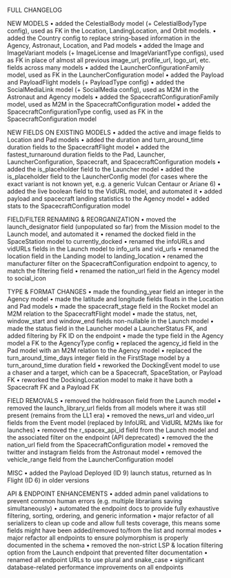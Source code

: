 FULL CHANGELOG

NEW MODELS
• added the CelestialBody model (+ CelestialBodyType config), used as FK in the Location, LandingLocation, and Orbit
models.
• added the Country config to replace string-based information in the Agency, Astronaut, Location, and Pad models
• added the Image and ImageVariant models (+ ImageLicense and ImageVariantType configs), used as FK in place of almost
all previous image_url, profile_url, logo_url, etc. fields across many models
• added the LauncherConfigurationFamily model, used as FK in the LauncherConfiguration model
• added the Payload and PayloadFlight models (+ PayloadType config)
• added the SocialMediaLink model (+ SocialMedia config), used as M2M in the Astronaut and Agency models
• added the SpacecraftConfigurationFamily model, used as M2M in the SpacecraftConfiguration model
• added the SpacecraftConfigurationType config, used as FK in the SpacecraftConfiguration model

NEW FIELDS ON EXISTING MODELS
• added the active and image fields to Location and Pad models
• added the duration and turn_around_time duration fields to the SpacecraftFlight model
• added the fastest_turnaround duration fields to the Pad, Launcher, LauncherConfiguration,
Spacecraft, and SpacecraftConfiguration models
• added the is_placeholder field to the Launcher model
• added the is_placeholder field to the LauncherConfig model (for cases where the exact
variant is not known yet, e.g. a generic Vulcan Centaur or Ariane 6)
• added the live boolean field to the VidURL model, and automated it
• added payload and spacecraft landing statistics to the Agency model
• added stats to the SpacecraftConfiguration model

FIELD/FILTER RENAMING & REORGANIZATION
• moved the launch_designator field (unpopulated so far) from the Mission model to the Launch model, and automated it
• renamed the docked field in the SpaceStation model to currently_docked
• renamed the infoURLs and vidURLs fields in the Launch model to info_urls and vid_urls
• renamed the location field in the Landing model to landing_location
• renamed the manufacturer filter on the SpacecraftConfiguration endpoint to agency, to match the filtering field
• renamed the nation_url field in the Agency model to social_icon

TYPE & FORMAT CHANGES
• made the founding_year field an integer in the Agency model
• made the latitude and longitude fields floats in the Location and Pad models
• made the spacecraft_stage field in the Rocket model an M2M relation to the SpacecraftFlight model
• made the status, net, window_start and window_end fields non-nullable in the Launch model
• made the status field in the Launcher model a LauncherStatus FK, and added filtering by FK ID on the endpoint
• made the type field in the Agency model a FK to the AgencyType config
• replaced the agency_id field in the Pad model with an M2M relation to the Agency model
• replaced the turn_around_time_days integer field in the FirstStage model by a turn_around_time duration field
• reworked the DockingEvent model to use a chaser and a target, which can be a Spacecraft, SpaceStation, or Payload FK
• reworked the DockingLocation model to make it have both a Spacecraft FK and a Payload FK

FIELD REMOVALS
• removed the holdreason field from the Launch model
• removed the launch_library_url fields from all models where it was still present (remains from the LL1 era)
• removed the news_url and video_url fields from the Event model (replaced by InfoURL and VidURL M2Ms like for launches)
• removed the r_spacex_api_id field from the Launch model and the associated filter on the endpoint (API deprecated)
• removed the the nation_url field from the SpacecraftConfiguration model
• removed the twitter and instagram fields from the Astronaut model
• removed the vehicle_range field from the LauncherConfiguration model

MISC
• added the Payload Deployed (ID 9) launch status, returned as In Flight (ID 6) in older versions

API & ENDPOINT ENHANCEMENTS
• added admin panel validations to prevent common human errors (e.g. multiple librarians saving simultaneously)
• automated the endpoint docs to provide fully exhaustive filtering, sorting, ordering, and generic information
• major refactor of all serializers to clean up code and allow full tests coverage, this means
some fields might have been added/removed to/from the list and normal modes
• major refactor all endpoints to ensure polymorphism is properly documented in the schema
• removed the non-strict LSP & location filtering option from the Launch endpoint that prevented filter documentation
• renamed all endpoint URLs to use plural and snake_case
• significant database-related performance improvements on all endpoints